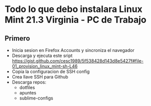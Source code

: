 # Todo lo que debo instalara Linux Mint 21.3 Virginia - PC de Trabajo

## Primero

- Inicia sesion en Firefox Accounts y sincroniza el navegador
- Descarga y ejecuta este sript https://gist.github.com/cesc1989/5f538428d143d8e5427f#file-01_provision_linux_mint-sh-L46
- Copia la configuracion de SSH config
- Crea llave SSH para Github
- Descarga repos:
  - dotfiles
  - apuntes
  - sublime-configs

